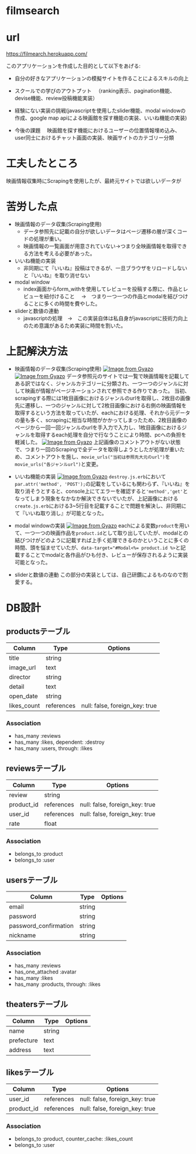 # filmsearch
# url
https://filmearch.herokuapp.com/

このアプリケーションを作成した目的として以下をあげる:

* 自分の好きなアプリケーションの模擬サイトを作ることによるスキルの向上

* スクールでの学びのアウトプット
　（ranking表示、pagination機能、devise機能、review投稿機能実装）

* 経験にない実装の挑戦(javascriptを使用したslider機能、modal windowの作成、google map apiによる映画館を探す機能の実装、いいね機能の実装)

* 今後の課題
　映画館を探す機能におけるユーザーの位置情報埋め込み、user同士におけるチャット画面の実装、映画サイトのカテゴリー分類
 
# 工夫したところ
映画情報収集時にScrapingを使用したが、最終元サイトでは欲しいデータが

# 苦労した点
- 映画情報のデータ収集(Scraping使用)
  - データ参照先に記載の自分が欲しいデータはページ遷移の層が深くコードの処理が重い。
  - 映画情報の一覧画面が用意されていない→つまり全映画情報を取得できる方法を考える必要があった。
- いいね機能の実装
  - 非同期にて『いいね』投稿はできるが、一旦ブラウザをリロードしないと『いいね』を取り消せない
- modal window
  - index画面からform_withを使用してレビューを投稿する際に、作品とレビューを紐付けること
  　→　つまり一つ一つの作品とmodalを結びつけることに多くの時間を費やした。
- sliderと数値の連動
  - javascriptの処理　→　この実装自体は私自身がjavascriptに技術力向上のため意識があるため実装に時間を割いた。
  
 # 上記解決方法
 - 映画情報のデータ収集(Scraping使用)
 [![Image from Gyazo](https://i.gyazo.com/bb012ddf93429859f2fc6f8c7a45117d.png)](https://gyazo.com/bb012ddf93429859f2fc6f8c7a45117d)
 [![Image from Gyazo](https://i.gyazo.com/46d7dbf623909bded96e44a8821f1566.png)](https://gyazo.com/46d7dbf623909bded96e44a8821f1566)
 データ参照元のサイトでは一覧で映画情報を記載してある訳ではなく、ジャンルカテゴリーに分類され、一つ一つのジャンルに対して映画が情報がページネーションされて参照できる作りであった。
 当初、scrapingする際には1枚目画像におけるジャンルのurlを取得し、2枚目の画像先に遷移し、一つのジャンルに対して2枚目画像における右側の映画情報を取得するという方法を取っていたが、eachにおける処理、それから元データの量も多く、scrapingに相当な時間がかかってしまったため、2枚目画像のページから一回一回ジャンルのurlを手入力で入力し、1枚目画像におけるジャンルを取得するeach処理を自分で行なうことにより時間、pcへの負担を軽減した。
 [![Image from Gyazo](https://i.gyazo.com/cbebf3bb29a6cd3290a7d86268583a3c.png)](https://gyazo.com/cbebf3bb29a6cd3290a7d86268583a3c)
 上記画像のコメントアウトがない状態で、つまり一回のScrapingで全データを取得しようとしたが処理が重いため、コメントアウトを施し、`movie_urls("当初は参照先大元のurl")`を`movie_urls("各ジャンルurl")`と変更。
 
- いいね機能の実装
 [![Image from Gyazo](https://i.gyazo.com/59594d8f9787ae97909276c4feedaa71.png)](https://gyazo.com/59594d8f9787ae97909276c4feedaa71)
 `destroy.js.erb`において`par.attr('method', 'POST');`の記載をしているにも関わらず、『いいね』を取り消そうとすると、console上にてエラーを確認すると`'method','get'`となってしまう現象をなかなか解決できないでいたが、上記画像における`create.js.erb`における3~5行目を記載することで問題を解決し、非同期にて『いいね取り消し』が可能となった。
 
- modal windowの実装
[![Image from Gyazo](https://i.gyazo.com/bc75e70e304ca7de36e7fda94c44634c.png)](https://gyazo.com/bc75e70e304ca7de36e7fda94c44634c)
eachによる変数`product`を用いて、一つ一つの映画作品を`product.id`として取り出していたが、modalとの結びつけがどのように記載すれば上手く処理できるのかということに多くの時間、頭を悩ませていたが、`data-target="#Modal<%= product.id %>`と記載することでmodalと各作品がひも付き、レビューが保存されるように実装可能となった。

- sliderと数値の連動
この部分の実装としては、自己研鑽によるものなので割愛する。

# DB設計
## productsテーブル

|Column|Type|Options|
|------|----|-------|
|title|string||
|image_url|text||
|director|string||
|detail|text||
|open_date|string||
|likes_count|references|null: false, foreign_key: true|

### Association
- has_many :reviews
- has_many :likes, dependent: :destroy
- has_many :users, through: :likes

## reviewsテーブル

|Column|Type|Options|
|------|----|-------|
|review|string||
|product_id|references|null: false, foreign_key: true|
|user_id|references|null: false, foreign_key: true|
|rate|float||

### Association

- belongs_to :product
- belongs_to :user

## usersテーブル

|Column|Type|Options|
|------|----|-------|
|email|string||
|password|string||
|password_confirmation|string||
|nickname|string||
  

### Association

- has_many :reviews
- has_one_attached :avatar
- has_many :likes
- has_many :products, through: :likes

## theatersテーブル

|Column|Type|Options|
|------|----|-------|
|name|string||
|prefecture|text||
|address|text||

## likesテーブル

|Column|Type|Options|
|------|----|-------|
|user_id|references|null: false, foreign_key: true|
|product_id|references|null: false, foreign_key: true|

### Association
- belongs_to :product, counter_cache: :likes_count
- belongs_to :user

